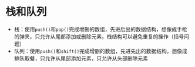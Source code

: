 # 栈和队列

* 栈：使用`push()`和`pop()`完成增删的数组，先进后出的数据结构，想像成手枪的弹夹，只允许从尾部添加或删除元素，栈结构可以避免重复的操作（括号问题）
* 队列：使用`push()`和`shift()`完成增删的数组，先进先出的数据结构，想像成排队取餐，只允许从尾部添加元素，只允许从头部删除元素
